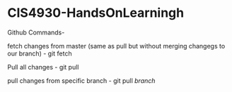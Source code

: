 # CIS4930-HandsOnLearningh
Github Commands-

fetch changes from master (same as pull but without merging changegs to our branch) - git fetch

Pull all changes - git pull <remote>

pull changes from specific branch - git pull <remote> _branch_

